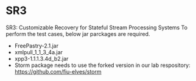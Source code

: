 # SR3
SR3: Customizable Recovery for Stateful Stream Processing Systems
To perform the test cases, below jar parckages are required.

- FreePastry-2.1.jar
- xmlpull_1_1_3_4a.jar
- xpp3-1.1.1.3.4d_b2.jar
- Storm package needs to use the forked version in our lab respository: https://github.com/fiu-elves/storm
